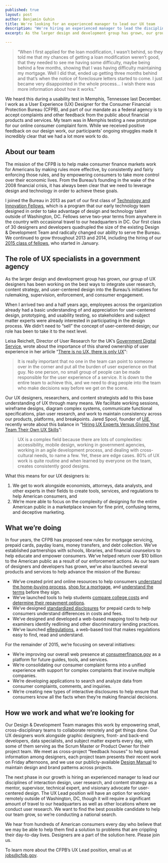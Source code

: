 ```yaml
---
published: true
layout: post
author: Benjamin Guhin
title: We're looking for an experienced manager to lead our UX team
description: "We're hiring an experienced manager to lead the disciplines of interaction design, user research, and content strategy."
excerpt: As the larger design and development group has grown, our group of UX designers has been working on the best ways to integrate user research, content strategy, and user-centered design into the Bureau’s initiatives for rulemaking, supervision, enforcement, and consumer engagement.

---
```


>“When I first applied for the loan modification, I wasn’t behind, so they told me that my chances of getting a loan modification weren’t good, that they needed to see me having some difficulty, maybe being behind a few months, showing that I was having difficulty maintaining my mortgage. Well I did that, ended up getting three months behind and that’s when the notice of foreclosure letters started to come. I just became very disappointed in the whole process… I wish there was more information about how it works.”

We heard this during a usability test in Memphis, Tennessee last December. I work as a User Experience (UX) Designer for the Consumer Financial Protection Bureau (CFPB), and part of our mandate as a federal agency is to accept complaints and other feedback from the public about financial products and services. My team was in Memphis testing a new prototype for our online consumer complaint form. While we received positive feedback on our design work, our participants’ ongoing struggles made it incredibly clear that we had a lot more work to do.


## About our team

The mission of the CFPB is to help make consumer finance markets work for Americans by making rules more effective, by consistently and fairly enforcing those rules, and by empowering consumers to take more control over their economic lives. From the Bureau’s founding in the wake of the 2008 financial crisis, it has always been clear that we need to leverage design and technology in order to achieve these goals.

I joined the Bureau in 2013 as part of our first class of [Technology and Innovation Fellows](http://www.consumerfinance.gov/jobs/technology-innovation-fellows/), which is a program that our early technology team designed in order to take advantage of design and technology talent outside of Washington, DC. Fellows serve two-year terms from anywhere in the country with occasional travel to our headquarters in DC. Our first class of 30 designers and developers quadrupled the size of the existing Design & Development Team and radically changed our ability to serve the Bureau. We continued to grow throughout 2013 and 2014, including the hiring of our [2015 class of fellows](https://cfpb.github.io/articles/welcome-2015-technology-innovation-fellows/), who started in January.


## The role of UX specialists in a government agency

As the larger design and development group has grown, our group of UX designers has been working on the best ways to integrate user research, content strategy, and user-centered design into the Bureau’s initiatives for rulemaking, supervision, enforcement, and consumer engagement. 

When I arrived two and a half years ago, employees across the organization already had a basic understanding of and appreciation for user-centered design, prototyping, and usability testing, so stakeholders and subject matter experts were already interested in participating in the design process. We didn’t need to “sell” the concept of user-centered design; our role has been to take it to the next level.

Leisa Reichelt, Director of User Research for the UK’s [Government Digital Service](https://gds.blog.gov.uk/), wrote about the importance of this shared ownership of user experience in her article “[There is no UX, there is only UX](http://www.disambiguity.com/there-is-no-ux/)":

>It is really important that no one in the team can point to someone over in the corner and put all the burden of user experience on that guy. No one person, no small group of people can be made responsible for the user experience of a service. It is down to the entire team to achieve this, and we need to drag people into the team who make decisions way before we get on the scene.

Our UX designers, researchers, and content strategists add to this base understanding of UX through many means. We facilitate working sessions, wireframe designs, diagram complex systems, communicate functional specifications, plan user research, and work to maintain consistency across our products, platforms, and breakpoints. Jared Spool, founder of [UIE](http://www.uie.com/), recently wrote about this balance in “[Hiring UX Experts Versus Giving Your Team Their Own UX Skills](https://medium.com/uie-brain-sparks/hiring-ux-experts-versus-giving-your-team-their-own-ux-skills-c1fd9e4e480)”:

>UX is a complex field because there are lots of complexities: accessibility, mobile design, working in government agencies, working in an agile development process, and dealing with cross-cultural needs, to name a few. Yet, these are edge cases. 80% of UX work is quite routine and when learned by everyone on the team, creates consistently good designs.

What this means for our UX designers is:

1.	We get to work alongside economists, attorneys, data analysts, and other experts in their fields to create tools, services, and regulations to help American consumers, and
2.	We’re more able to focus on the complexity of designing for the entire American public in a marketplace known for fine print, confusing terms, and deceptive marketing.


## What we’re doing 

In four years, the CFPB has proposed new rules for mortgage servicing, prepaid cards, payday loans, money transfers, and debt collection. We’ve established partnerships with schools, libraries, and financial counselors to help educate and empower consumers. We’ve helped return over $10 billion to the American public as a result of our enforcement actions. As our team of designers and developers has grown, we’ve also launched several products and services to help advance the mission of the Bureau:

* We’ve created print and online resources to help consumers [understand the home-buying process](http://www.consumerfinance.gov/owning-a-home/), [shop for a mortgage](http://www.consumerfinance.gov/owning-a-home/check-rates), and [understand the terms](http://www.consumerfinance.gov/owning-a-home/loan-options) before they sign.
* We’ve launched tools to help students [compare college costs](http://www.consumerfinance.gov/paying-for-college/compare-financial-aid-and-college-cost/) and [determine their repayment options](http://cfpb.github.io/articles/repay-student-debt-feature-revamp/).
* We’ve designed [standardized disclosures](http://cfpb.github.io/articles/designing-prepaid-card-disclosures/) for prepaid cards to help consumers understand differences in costs and fees.
* We’ve designed and developed a web-based mapping tool to help our examiners identify redlining and other discriminatory lending practices.
* We’ve launched [eRegulations](http://www.consumerfinance.gov/eregulations/), a web-based tool that makes regulations easy to find, read and understand.

For the remainder of 2015, we’re focusing on several initiatives:

* We’re improving our overall web presence at [consumerfinance.gov](http://www.consumerfinance.gov/) as a platform for future guides, tools, and services.
* We’re consolidating our consumer complaint forms into a unified experience with support for complex complaints that involve multiple companies.
* We’re developing applications to search and analyze data from consumer complaints, comments, and inquiries.
* We’re creating new types of interactive disclosures to help ensure that consumers know all the facts when they’re making financial decisions.


## How we work and what we’re looking for

Our Design & Development Team manages this work by empowering small, cross-disciplinary teams to collaborate remotely and get things done. Our UX designers work alongside graphic designers, front- and back-end developers, data specialists, and subject matter experts every day, with some of them serving as the Scrum Master or Product Owner for their project team. We meet as cross-project “feedback houses” to help spread information among designers, each project team presents their recent work on Friday afternoons, and we use our publicly-available [Design Manual](https://cfpb.github.io/design-manual/) to maintain design and brand patterns across projects. 

The next phase in our growth is hiring an experienced manager to lead our disciplines of interaction design, user research, and content strategy as a mentor, supervisor, technical expert, and visionary advocate for user-centered design. The UX Lead position will have an option for working remotely outside of Washington, DC, though it will require a significant amount of travel to our headquarters as well as other locations where we conduct user research. We want to find the best possible candidate to help our team grow, so we’re conducting a national search.

We hear from hundreds of American consumers every day who believe that we may be able to help them find a solution to problems that are crippling their day-to-day lives. Designers are a part of the solution here. Please join us.



To learn more about the CFPB’s UX Lead position, email us at [jobs@cfpb.gov](jobs@cfpb.gov).



